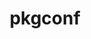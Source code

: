 ---
title: "pkgconf"
layout: cache
categories: [package, v0.18.1]
meta: {"versions": ["1.8.0"], "compilers": ["gcc@=7.3.1", "gcc@=7.5.0", "gcc@=8.4.0"], "oss": ["amzn2", "ubuntu18.04"], "platforms": ["linux"], "targets": ["aarch64", "graviton2", "x86_64", "x86_64_v3", "x86_64_v4"], "stacks": ["aws-ahug", "aws-ahug-aarch64", "aws-isc", "aws-isc-aarch64", "build_systems", "data-vis-sdk", "e4s", "radiuss", "root", "tutorial"], "num_specs": 6, "num_specs_by_stack": {"root": 6, "tutorial": 2, "radiuss": 1, "build_systems": 1, "e4s": 1, "data-vis-sdk": 1, "aws-isc": 2, "aws-ahug": 2, "aws-ahug-aarch64": 2, "aws-isc-aarch64": 2}}
spec_details: [{"hash": "i5po27g2n6zrzxnhxdy2fnpaai7xsdaw", "compiler": "gcc@=7.5.0", "versions": ["1.8.0"], "os": "ubuntu18.04", "platform": "linux", "target": "x86_64", "variants": [], "stacks": ["root", "tutorial", "radiuss", "build_systems", "e4s", "data-vis-sdk"], "size": "-", "tarball": "https://binaries.spack.io/v0.18.1/build_cache/linux-ubuntu18.04-x86_64/gcc-7.5.0/pkgconf-1.8.0/linux-ubuntu18.04-x86_64-gcc-7.5.0-pkgconf-1.8.0-i5po27g2n6zrzxnhxdy2fnpaai7xsdaw.spack"}, {"hash": "rub3vegoxbnn64wji7ge3u5s4mtomjoe", "compiler": "gcc@=7.3.1", "versions": ["1.8.0"], "os": "amzn2", "platform": "linux", "target": "x86_64_v4", "variants": [], "stacks": ["aws-isc", "root", "aws-ahug"], "size": "-", "tarball": "https://binaries.spack.io/v0.18.1/build_cache/linux-amzn2-x86_64_v4/gcc-7.3.1/pkgconf-1.8.0/linux-amzn2-x86_64_v4-gcc-7.3.1-pkgconf-1.8.0-rub3vegoxbnn64wji7ge3u5s4mtomjoe.spack"}, {"hash": "xfvrekhrzy5cfwokccgknejzedxktado", "compiler": "gcc@=7.3.1", "versions": ["1.8.0"], "os": "amzn2", "platform": "linux", "target": "graviton2", "variants": [], "stacks": ["root", "aws-ahug-aarch64", "aws-isc-aarch64"], "size": "-", "tarball": "https://binaries.spack.io/v0.18.1/build_cache/linux-amzn2-graviton2/gcc-7.3.1/pkgconf-1.8.0/linux-amzn2-graviton2-gcc-7.3.1-pkgconf-1.8.0-xfvrekhrzy5cfwokccgknejzedxktado.spack"}, {"hash": "dd6jxz7vh7ilmriuqelkmew4ete5nowp", "compiler": "gcc@=7.3.1", "versions": ["1.8.0"], "os": "amzn2", "platform": "linux", "target": "aarch64", "variants": [], "stacks": ["root", "aws-ahug-aarch64", "aws-isc-aarch64"], "size": "-", "tarball": "https://binaries.spack.io/v0.18.1/build_cache/linux-amzn2-aarch64/gcc-7.3.1/pkgconf-1.8.0/linux-amzn2-aarch64-gcc-7.3.1-pkgconf-1.8.0-dd6jxz7vh7ilmriuqelkmew4ete5nowp.spack"}, {"hash": "qp22osgxqprmapwbxkid4gxjjlgy7qt6", "compiler": "gcc@=7.3.1", "versions": ["1.8.0"], "os": "amzn2", "platform": "linux", "target": "x86_64_v3", "variants": [], "stacks": ["aws-isc", "root", "aws-ahug"], "size": "-", "tarball": "https://binaries.spack.io/v0.18.1/build_cache/linux-amzn2-x86_64_v3/gcc-7.3.1/pkgconf-1.8.0/linux-amzn2-x86_64_v3-gcc-7.3.1-pkgconf-1.8.0-qp22osgxqprmapwbxkid4gxjjlgy7qt6.spack"}, {"hash": "ymaijtnq27oqnqjlynr7z56jxr76kzsa", "compiler": "gcc@=8.4.0", "versions": ["1.8.0"], "os": "ubuntu18.04", "platform": "linux", "target": "x86_64", "variants": [], "stacks": ["root", "tutorial"], "size": "-", "tarball": "https://binaries.spack.io/v0.18.1/build_cache/linux-ubuntu18.04-x86_64/gcc-8.4.0/pkgconf-1.8.0/linux-ubuntu18.04-x86_64-gcc-8.4.0-pkgconf-1.8.0-ymaijtnq27oqnqjlynr7z56jxr76kzsa.spack"}]
---